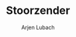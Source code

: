 ---
title: "Stoorzender"
author: "Arjen Lubach"
isbn: ""
isbn13: "9789463810562"
rating: "3"
publisher: "Podium Uitgeverij"
pages: "256"
publishYear: "2020"
read: "2020"
goodreads_id: "54798848"
language: "nl"
---